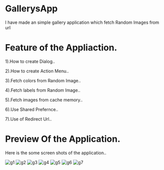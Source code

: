 # GallerysApp

I have made an simple gallery application
which fetch Random Images from url


# Feature of the Appliaction.

1).How to create Dialog..

2).How to create Action Menu..

3).Fetch colors from Random Image..

4).Fetch labels from Random Image..

5).Fetch images from cache memory..

6).Use Shared Prefernce..

7).Use of Redirect Url..


# Preview  Of the Application.
 
 Here is the some screen shots of the application..
 
 ![g1](https://user-images.githubusercontent.com/77117240/118391404-baf29b80-b651-11eb-8af7-b91ee69ea8ee.jpg)
![g2](https://user-images.githubusercontent.com/77117240/118391406-c0e87c80-b651-11eb-960d-e39b46583dcf.jpg)
![g3](https://user-images.githubusercontent.com/77117240/118391407-c47c0380-b651-11eb-9ea2-512683b60318.jpg)
![g4](https://user-images.githubusercontent.com/77117240/118391413-c9d94e00-b651-11eb-97e6-757482b9a244.jpg)
![g5](https://user-images.githubusercontent.com/77117240/118391420-ce9e0200-b651-11eb-8726-6d28e1ddfd86.jpg)
![g6](https://user-images.githubusercontent.com/77117240/118391428-d65da680-b651-11eb-8fe6-f513c92c037b.jpg)
![g7](https://user-images.githubusercontent.com/77117240/118391431-dd84b480-b651-11eb-95a3-ed89ab4e7b06.jpg)
